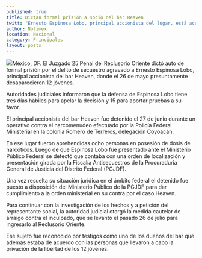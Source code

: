 ```yaml
---
published: true
title: Dictan formal prisión a socio del bar Heaven
twitt: "Ernesto Espinosa Lobo, principal accionista del lugar, está acusado por el delito de secuestro agravado."
author: Notimex
location: Nacional
category: Principales
layout: posts
---
```


![](http://i.imgur.com/5XME2dcm.jpg)México, DF. El Juzgado 25 Penal del Reclusorio Oriente dictó auto de formal prisión por el delito de secuestro agravado a Ernesto Espinosa Lobo, principal accionista del bar Heaven, donde el 26 de mayo presuntamente desaparecieron 12 jóvenes.

Autoridades judiciales informaron que la defensa de Espinosa Lobo tiene tres días hábiles para apelar la decisión y 15 para aportar pruebas a su favor.

El principal accionista del bar Heaven fue detenido el 27 de junio durante un operativo contra el narcomenudeo efectuado por la Policía Federal Ministerial en la colonia Romero de Terreros, delegación Coyoacán.

En ese lugar fueron aprehendidas ocho personas en posesión de dosis de narcóticos. Luego de que Espinosa Lobo fue presentado ante el Ministerio Público Federal se detectó que contaba con una orden de localización y presentación girada por la Fiscalía Antisecuestros de la Procuraduría General de Justicia del Distrito Federal (PGJDF).

Una vez resuelta su situación jurídica en el ámbito federal el detenido fue puesto a disposición del Ministerio Público de la PGJDF para dar cumplimiento a la orden ministerial en su contra por el caso Heaven.

Para continuar con la investigación de los hechos y a petición del representante social, la autoridad judicial otorgó la medida cautelar de arraigo contra el inculpado, que se levantó el pasado 26 de julio para ingresarlo al Reclusorio Oriente.

Ese sujeto fue reconocido por testigos como uno de los dueños del bar que además estaba de acuerdo con las personas que llevaron a cabo la privación de la libertad de los 12 jóvenes.
